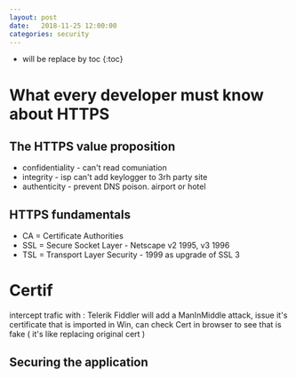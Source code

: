 ```yaml
---
layout: post
date:   2018-11-25 12:00:00
categories: security
---
```

* will be replace by toc
{:toc}

# What every developer must know about HTTPS

## The HTTPS value proposition

- confidentiality - can't read comuniation
- integrity - isp can't add keylogger to 3rh party site
- authenticity - prevent DNS poison. airport or hotel

## HTTPS fundamentals

- CA = Certificate Authorities
- SSL = Secure Socket Layer - Netscape v2 1995, v3 1996
- TSL = Transport Layer Security - 1999 as upgrade of SSL 3

# Certif 
intercept trafic with : Telerik Fiddler
will add a ManInMiddle attack, issue it's certificate that is imported in Win, can check Cert in browser to see that is fake ( it's like replacing original cert )


## Securing the application

